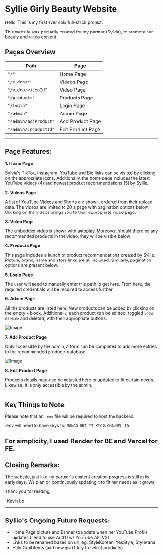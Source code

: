 ﻿# Syllie Girly Beauty Website

Hello! This is my first ever solo full-stack project.

This website was primarily created for my partner (Sylvia), to promote her beauty and video content.

## Pages Overview

| Path                  | Page              |
| --------------------- | ----------------- | 
| `"/"`                 | Home Page         | 
| `"/videos"`           | Videos Page       | 
| `"/video:videoId"`    | Video Page        | 
| `"/products"`         | Products Page     | 
| `"/login"`            | Login Page        | 
| `"/admin"`            | Admin Page        | 
| `"/admin/addProduct"` | Add Product Page  |
| `"/admin/:productId"` | Edit Product Page |

---


## Page Features:

**1. Home Page**

Sylvia's TikTok, Instagram, YouTube and Bio links can be visited by clicking on the appropriate icons.
Additionally, the home page includes the latest YouTube videos (4) and newest product recommendations (5) by Syllie.


**2. Videos Page**

A list of YouTube Videos and Shorts are shown, ordered from their upload date. The videos are limited to 20 a page with pagination options below.
Clicking on the videos brings you to their appropriate video page.


**3. Video Page**

The embedded video is shown with autoplay.
Moreover, should there be any recommended products in the video, they will be visible below.


**4. Products Page**

This page includes a bunch of product recommendations created by Syllie. 
Picture, brand, name and store links are all included.
Similarly, pagination options are present below.

**5. Login Page**

The user will need to manually enter this path to get here.
From here, the required credentials will be required to access further.

**6. Admin Page**

All the products are listed here. New products can be added by clicking on the empty `+` block. Additionally, each product can be editted, toggled `Show` or `Hide` and deleted, with their appropriate buttons.

![Image](https://github.com/user-attachments/assets/118f62f2-bf1d-4a7d-95a8-8f88d7a3660e)

**7. Add Product Page**

Only accessible by the admin, a form can be completed to add more entries to the recommended products database.

![Image](https://github.com/user-attachments/assets/a9b48b7b-78f5-4f1d-9068-1205ca2d7083)

**8. Edit Product Page**

Products details may also be adjusted here or updated to fit certain needs.
Likewise, it is only accessible by the admin.

---

## Key Things to Note:

Please note that an `.env` file will be required to host the backend.

.env will need to have keys for `MONGO_URI`, `YT_KEY` & `CHANNEL_ID`.

For simplicity, I used Render for BE and Vercel for FE.
---

## Closing Remarks:

The website, just like my partner's content creation progress is still in its early days. We plan on continuously updating it to fit her needs as it grows.

Thank you for reading,

-Kevin Lo

---

## Syllie's Ongoing Future Requests:
- Home Page picture and Banner to update when her YouTube Profile updates (need to use Auth0 w/ YouTube API V3)
- Links to be renamed based on url, eg. StyleKorean, YesStyle, Stylevana
- Holy Grail items (add new `grail` key to select products)
